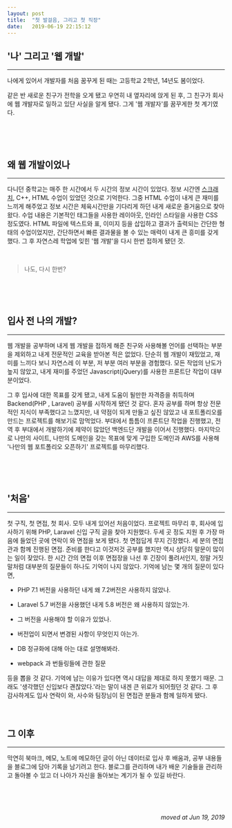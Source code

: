 ```yaml
---
layout: post
title:  "첫 발걸음, 그리고 첫 직장"
date:   2019-06-19 22:15:12
---
```


## '나' 그리고 '웹 개발'

---

나에게 있어서 개발자를 처음 꿈꾸게 된 때는 고등학교 2학년, 14년도 봄이었다. 

같은 반 새로운 친구가 전학을 오게 됐고 우연히 내 옆자리에 앉게 된 후, 그 친구가 회사에 웹 개발자로 일하고 있단 사실을 알게 됐다. 
그게 '웹 개발자'를 꿈꾸게한 첫 계기였다.

<br><br><br>

## 왜 웹 개발이었나

---

다니던 중학교는 매주 한 시간에서 두 시간의 정보 시간이 있었다. 정보 시간엔 <a href="https://ko.wikipedia.org/wiki/%EC%8A%A4%ED%81%AC%EB%9E%98%EC%B9%98_(%ED%94%84%EB%A1%9C%EA%B7%B8%EB%9E%98%EB%B0%8D_%EC%96%B8%EC%96%B4">스크래치</a>, C++, HTML 수업이 있었던 것으로 기억한다. 
그중 HTML 수업이 내게 큰 재미를 느끼게 해주었고 정보 시간은 체육시간만을 기다리게 하던 내게 새로운 즐거움으로 찾아왔다. 수업 내용은 기본적인 태그들을 사용한 레이아웃, 인라인 스타일을 사용한 CSS 정도였다.
 HTML 파일에 텍스트와 표, 이미지 등을 삽입하고 결과가 출력되는 간단한 형태의 수업이었지만, 간단하면서 빠른 결과물을 볼 수 있는 매력이 내게 큰 흥미를 갖게 했다. 그 후 자연스레 학업에 잊힌 '웹 개발'을 다시 한번 접하게 됐던 것.

<br>

>나도, 다시 한번?

<br><br><br>

## 입사 전 나의 개발?

---
웹 개발을 공부하며 내게 웹 개발을 접하게 해준 친구와 사용해볼 언어를 선택하는 부분을 제외하고 내게 전문적인 교육을 받아본 적은 없었다. 단순히 웹 개발이 재밌었고, 재미를 느끼다 보니 자연스레 이 부분, 저 부분 여러 부분을 경험했다. 모든 작업의 난도가 높지 않았고, 내게 재미를 주었던 Javascript(jQuery)를 사용한 프론트단 작업이 대부분이었다. 


그 후 입사에 대한 목표를 갖게 됐고, 내게 도움이 될만한 자격증을 취득하며 Backend(PHP , Laravel) 공부를 시작하게 됐던 것 같다. 혼자 공부를 하며 항상 전문적인 지식이 부족했다고 느꼈지만, 내 약점이 되게 만들고 싶진 않았고 내 포트폴리오를 만드는 프로젝트를 해보기로 맘먹었다. 부대에서 틈틈이 프론트단 작업을 진행했고, 전역 후 부대에서 개발하기에 제약이 많았던 백엔드단 개발을 이어서 진행했다. 마지막으로 나만의 사이트, 나만의 도메인을 갖는 목표에 맞게 구입한 도메인과 AWS를 사용해 '나만의 웹 포트폴리오 오픈하기' 프로젝트를 마무리했다.

<br><br><br>

## '처음'

---

첫 구직, 첫 면접, 첫 회사. 모두 내게 있어선 처음이었다.  프로젝트 마무리 후, 회사에 입사하기 위해 PHP, Laravel 신입 구직 글을 찾아 지원했다. 두세 곳 정도 지원 후 가장 마음에 들었던 곳에 연락이 와 면접을 보게 됐다. 첫 면접답게 무지 긴장했다. 세 분의 면접관과 함께 진행된 면접. 준비를 한다고 이것저것 공부를 했지만 역시 상당히 말문이 많이는 일이 잦았다.  한 시간 간의 면접 이후 면접장을 나선 후 긴장이 풀려서인지, 정말 거짓말처럼 대부분의 질문들이 하나도 기억이 나지 않았다. 기억에 남는 몇 개의 질문이 있다면, 

-   PHP 7.1 버전을 사용하던 내게 왜 7.2버전은 사용하지 않았나. 

-   Laravel 5.7 버전을 사용했던 내게 5.8 버전은 왜 사용하지 않았는가. 

-   그 버전을 사용해야 할 이유가 있었나.

-   버전업이 되면서 변경된 사항이 무엇인지 아는가.

-   DB 정규화에 대해 아는 대로 설명해봐라.

-    webpack 과 번들링들에 관한 질문


등을 뽑을 것 같다. 기억에 남는 이유가 있다면 역시 대답을 제대로 하지 못했기 때문. 그래도 '생각했던 신입보다 괜찮았다.'라는 말이 내겐 큰 위로가 되어줬던 것 같다. 그 후 감사하게도 입사 연락이 와, 사수와 팀장님이 된 면접관 분들과 함께 일하게 됐다.
​
<br><br><br>

## 그 이후

---

막연히 북마크, 메모, 노트에 메모하던 글이 아닌 데이터로 입사 후 배움과, 공부 내용들을 블로그에 담아 기록을 남기려고 한다. 블로그를 관리하며 내가 배운 기술들을 관리하고 돌아볼 수 있고 더 나아가 자신을 돌아보는 계기가 될 수 있길 바란다.

<br><br><br>

<div style="text-align: right; font-style: italic;">moved at Jun 19, 2019</div>